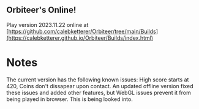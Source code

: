 ## Orbiteer's Online!

Play version 2023.11.22 online at
[https://github.com/calebketterer/Orbiteer/tree/main/Builds](https://calebketterer.github.io/Orbiteer/Builds/index.html)

# Notes

The current version has the following known issues: High score starts at 420, Coins don't dissapear upon contact.
An updated offline version fixed these issues and added other features, but WebGL issues prevent it from being played in browser. This is being looked into.
